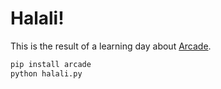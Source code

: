 # Halali!

This is the result of a learning day about [Arcade](https://api.arcade.academy/en/latest/).

```bash
pip install arcade
python halali.py
```
